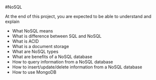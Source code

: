 #NoSQL

At the end of this project, you are expected to be able to understand and explain


 - What NoSQL means
 - What is difference between SQL and NoSQL
 - What is ACID
 - What is a document storage
 - What are NoSQL types
 - What are benefits of a NoSQL database
 - How to query information from a NoSQL database
 - How to insert/update/delete information from a NoSQL database
 - How to use MongoDB
